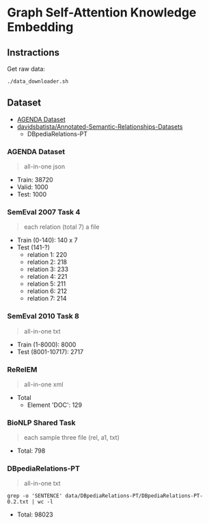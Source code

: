 # Graph Self-Attention Knowledge Embedding

## Instractions

Get raw data:

```sh
./data_downloader.sh
```

## Dataset

* [AGENDA Dataset](https://github.com/rikdz/GraphWriter#agenda-dataset)
* [davidsbatista/Annotated-Semantic-Relationships-Datasets](https://github.com/davidsbatista/Annotated-Semantic-Relationships-Datasets)
  * DBpediaRelations-PT

### AGENDA Dataset

> all-in-one json

* Train: 38720
* Valid: 1000
* Test: 1000

### SemEval 2007 Task 4

> each relation (total 7) a file

* Train (0-140): 140 x 7
* Test (141-?)
  * relation 1: 220
  * relation 2: 218
  * relation 3: 233
  * relation 4: 221
  * relation 5: 211
  * relation 6: 212
  * relation 7: 214

### SemEval 2010 Task 8

> all-in-one txt

* Train (1-8000): 8000
* Test (8001-10717): 2717

### ReRelEM

> all-in-one xml

* Total
  * Element 'DOC': 129

### BioNLP Shared Task

> each sample three file (rel, a1, txt)

* Total: 798

### DBpediaRelations-PT

> all-in-one txt

`grep -o 'SENTENCE' data/DBpediaRelations-PT/DBpediaRelations-PT-0.2.txt | wc -l`

* Total: 98023
